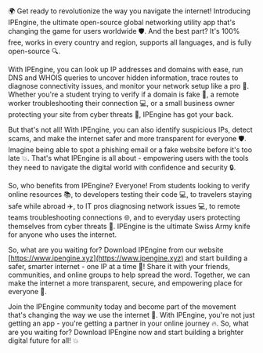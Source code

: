 🌍 Get ready to revolutionize the way you navigate the internet! Introducing IPEngine, the ultimate open-source global networking utility app that's changing the game for users worldwide 🛡️. And the best part? It's 100% free, works in every country and region, supports all languages, and is fully open-source 🔍.

With IPEngine, you can look up IP addresses and domains with ease, run DNS and WHOIS queries to uncover hidden information, trace routes to diagnose connectivity issues, and monitor your network setup like a pro 📡. Whether you're a student trying to verify if a domain is fake 👀, a remote worker troubleshooting their connection 💻, or a small business owner protecting your site from cyber threats 🚀, IPEngine has got your back.

But that's not all! With IPEngine, you can also identify suspicious IPs, detect scams, and make the internet safer and more transparent for everyone 🛡️. Imagine being able to spot a phishing email or a fake website before it's too late 💥. That's what IPEngine is all about - empowering users with the tools they need to navigate the digital world with confidence and security 🔒.

So, who benefits from IPEngine? Everyone! From students looking to verify online resources 📚, to developers testing their code 💻, to travelers staying safe while abroad ✈️, to IT pros diagnosing network issues 💻, to remote teams troubleshooting connections 🌐, and to everyday users protecting themselves from cyber threats 💪. IPEngine is the ultimate Swiss Army knife for anyone who uses the internet.

So, what are you waiting for? Download IPEngine from our website [https://www.ipengine.xyz](https://www.ipengine.xyz) and start building a safer, smarter internet - one IP at a time 🚀! Share it with your friends, communities, and online groups to help spread the word. Together, we can make the internet a more transparent, secure, and empowering place for everyone 💖.

Join the IPEngine community today and become part of the movement that's changing the way we use the internet 🌟. With IPEngine, you're not just getting an app - you're getting a partner in your online journey 🔥. So, what are you waiting for? Download IPEngine now and start building a brighter digital future for all! 💥